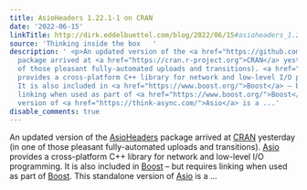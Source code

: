 ```yaml
---
title: AsioHeaders 1.22.1-1 on CRAN
date: '2022-06-15'
linkTitle: http://dirk.eddelbuettel.com/blog/2022/06/15#asioheaders_1.22.1-1
source: 'Thinking inside the box   '
description: ' <p>An updated version of the <a href="https://github.com/eddelbuettel/asioheaders">AsioHeaders</a>
  package arrived at <a href="https://cran.r-project.org">CRAN</a> yesterday (in one
  of those pleasant fully-automated uploads and transitions). <a href="https://think-async.com/Asio">Asio</a>
  provides a cross-platform C++ library for network and low-level I/O programming.
  It is also included in <a href="https://www.boost.org/">Boost</a> – but requires
  linking when used as part of <a href="https://www.boost.org/">Boost</a>. This standalone
  version of <a href="https://think-async.com/">Asio</a> is a ...'
disable_comments: true
---
```

 <p>An updated version of the <a href="https://github.com/eddelbuettel/asioheaders">AsioHeaders</a> package arrived at <a href="https://cran.r-project.org">CRAN</a> yesterday (in one of those pleasant fully-automated uploads and transitions). <a href="https://think-async.com/Asio">Asio</a> provides a cross-platform C++ library for network and low-level I/O programming. It is also included in <a href="https://www.boost.org/">Boost</a> – but requires linking when used as part of <a href="https://www.boost.org/">Boost</a>. This standalone version of <a href="https://think-async.com/">Asio</a> is a ...